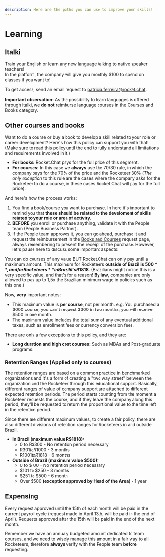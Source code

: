 ```yaml
---
description: Here are the paths you can use to improve your skills!
---
```


# Learning

## Italki

Train your English or learn any new language talking to native speaker teachers!\
In the platform, the company will give you monthly $100 to spend on classes if you want to!

To get access, send an email request to patricia.ferreira@rocket.chat.\
\
**Important observation:** As the possibility to learn languages is offered through italki, we **do not** reimburse language courses in the Courses and Books category.

## Other courses and books

Want to do a course or buy a book to develop a skill related to your role or career development? Here's how this policy can support you with that! (Make sure to read this policy until the end to fully understand all limitations and requirements involved in it.)

* **For books:** Rocket.Chat pays for the full price of this segment.
* **For courses:** In this case we **always** use the 70/30 rule, in which the company pays for the 70% of the price and the Rocketeer 30% (_The only exception_ to this rule are the cases where the company asks for the Rocketeer to do a course, in these cases Rocket.Chat will pay for the full price).&#x20;

And here's how the process works:

1. You find a book/course you want to purchase. In here it's important to remind you that **these should be related to the develoment of skills related to your role or area of activity.**
2. **BEFORE** you enroll or purchase anything, validate it with the People team (People Business Partner).
3. If the People team approves it, you can go ahead, purchase it and request the reimbursement in the [Books and Courses](https://people.zoho.com/rocketchat/zp#compensation/form/listview-formId:524549000001045001/viewId:524549000001045003) request page, always remembering to present the receipt of the purchase. However, let's pause here to discuss some important aspects:

You can do courses of any value BUT Rocket.Chat can only pay until a maximum amount. This maximum for Rocketeers **outside of Brazil is $500**, and for Rocketeers **in Brazil it's R$1818**. (Brazilians might notice this is a very specific value, and that's for a reason! **By law**, companies are only allowed to pay up to 1,5x the Brazilian minimum wage in policies such as this one.) &#x20;

Now, **very** important notes:

* This maximum value is **per course**, not per month. e.g. You purchased a $600 course, you can't request $300 in two months, you will receive $500 in one month.
* The maximum value includes the total sum of any eventual additional taxes, such as enrollment fees or currency conversion fees.

There are only a few exceptions to this policy, and they are:

* **Long duration and high cost courses:** Such as MBAs and Post-graduate programs.

### Retention Ranges (Applied only to courses)

The retention ranges are based on a common practice in benchmarked organizations and it's a form of creating a "two way street" between the organization and the Rocketeer through this educational support. Basically, different ranges of value of company support are attached to different expected retention periods. The period starts counting from the moment a Rocketeer requests the course, and if they leave the company along this period, they'll be requested to return the proportional value to the time left in the retention period.

Since there are different maximum values, to create a fair policy, there are also different divisions of retention ranges for Rocketeers in and outside Brazil.

* **In Brazil (maximum value R$1818):**
  * 0 to R$300 - No retention period necessary
  * R$301 to R$1000 - 3 months
  * R$1001 to R$1818 - 6 months
* **Outside of Brazil (maximum value $500):**
  * 0 to $100 - No retention period necessary
  * $101 to $250 - 3 months
  * $251 to $500 - 6 month
  * Over $500 **(exception approved by Head of the Area)** - 1 year

## Expensing

Every request approved until the 15th of each month will be paid in the current payroll cycle (request made in April 13th, will be paid in the end of April). Requests approved after the 15th will be paid in the end of the next month.

Remember we have an annualy budgeted amount dedicated to team courses, and we need to wisely manage this amount in a fair way to all Rocketeers, therefore **always** verify with the People team **before** requesting.
